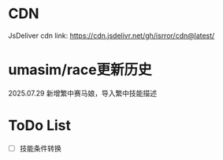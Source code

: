 # CDN
JsDeliver cdn link: https://cdn.jsdelivr.net/gh/isrror/cdn@latest/

# umasim/race更新历史

2025.07.29 新增繁中赛马娘，导入繁中技能描述

# ToDo List

- [ ] 技能条件转换